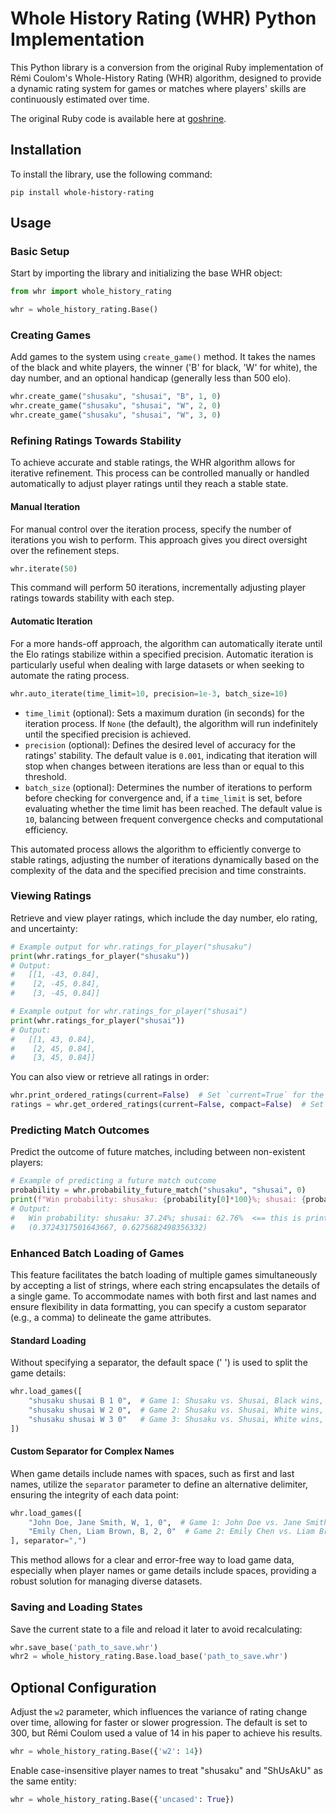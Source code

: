 
# Whole History Rating (WHR) Python Implementation

This Python library is a conversion from the original Ruby implementation of Rémi Coulom's Whole-History Rating (WHR) algorithm, designed to provide a dynamic rating system for games or matches where players' skills are continuously estimated over time.

The original Ruby code is available here at [goshrine](https://github.com/goshrine/whole_history_rating).

## Installation

To install the library, use the following command:

```shell
pip install whole-history-rating
```

## Usage

### Basic Setup

Start by importing the library and initializing the base WHR object:

```python
from whr import whole_history_rating

whr = whole_history_rating.Base()
```

### Creating Games

Add games to the system using `create_game()` method. It takes the names of the black and white players, the winner ('B' for black, 'W' for white), the day number, and an optional handicap (generally less than 500 elo).

```python
whr.create_game("shusaku", "shusai", "B", 1, 0)
whr.create_game("shusaku", "shusai", "W", 2, 0)
whr.create_game("shusaku", "shusai", "W", 3, 0)
```


### Refining Ratings Towards Stability

To achieve accurate and stable ratings, the WHR algorithm allows for iterative refinement. This process can be controlled manually or handled automatically to adjust player ratings until they reach a stable state.

#### Manual Iteration

For manual control over the iteration process, specify the number of iterations you wish to perform. This approach gives you direct oversight over the refinement steps.

```python
whr.iterate(50)
```

This command will perform 50 iterations, incrementally adjusting player ratings towards stability with each step.

#### Automatic Iteration

For a more hands-off approach, the algorithm can automatically iterate until the Elo ratings stabilize within a specified precision. Automatic iteration is particularly useful when dealing with large datasets or when seeking to automate the rating process.

```python
whr.auto_iterate(time_limit=10, precision=1e-3, batch_size=10)
```

- `time_limit` (optional): Sets a maximum duration (in seconds) for the iteration process. If `None` (the default), the algorithm will run indefinitely until the specified precision is achieved.
- `precision` (optional): Defines the desired level of accuracy for the ratings' stability. The default value is `0.001`, indicating that iteration will stop when changes between iterations are less than or equal to this threshold.
- `batch_size` (optional): Determines the number of iterations to perform before checking for convergence and, if a `time_limit` is set, before evaluating whether the time limit has been reached. The default value is `10`, balancing between frequent convergence checks and computational efficiency.

This automated process allows the algorithm to efficiently converge to stable ratings, adjusting the number of iterations dynamically based on the complexity of the data and the specified precision and time constraints.


### Viewing Ratings

Retrieve and view player ratings, which include the day number, elo rating, and uncertainty:

```python
# Example output for whr.ratings_for_player("shusaku")
print(whr.ratings_for_player("shusaku"))
# Output:
#   [[1, -43, 0.84], 
#    [2, -45, 0.84], 
#    [3, -45, 0.84]]

# Example output for whr.ratings_for_player("shusai")
print(whr.ratings_for_player("shusai"))
# Output:
#   [[1, 43, 0.84], 
#    [2, 45, 0.84], 
#    [3, 45, 0.84]]

```

You can also view or retrieve all ratings in order:

```python
whr.print_ordered_ratings(current=False)  # Set `current=True` for the latest rankings only.
ratings = whr.get_ordered_ratings(current=False, compact=False)  # Set `compact=True` for a condensed list.
```

### Predicting Match Outcomes

Predict the outcome of future matches, including between non-existent players:

```python
# Example of predicting a future match outcome
probability = whr.probability_future_match("shusaku", "shusai", 0)
print(f"Win probability: shusaku: {probability[0]*100}%; shusai: {probability[1]*100}%")
# Output:
#   Win probability: shusaku: 37.24%; shusai: 62.76%  <== this is printed
#   (0.3724317501643667, 0.6275682498356332)
```


### Enhanced Batch Loading of Games

This feature facilitates the batch loading of multiple games simultaneously by accepting a list of strings, where each string encapsulates the details of a single game. To accommodate names with both first and last names and ensure flexibility in data formatting, you can specify a custom separator (e.g., a comma) to delineate the game attributes.

#### Standard Loading

Without specifying a separator, the default space (' ') is used to split the game details:

```python
whr.load_games([
    "shusaku shusai B 1 0",  # Game 1: Shusaku vs. Shusai, Black wins, Day 1, no handicap.
    "shusaku shusai W 2 0",  # Game 2: Shusaku vs. Shusai, White wins, Day 2, no handicap.
    "shusaku shusai W 3 0"   # Game 3: Shusaku vs. Shusai, White wins, Day 3, no handicap.
])
```

#### Custom Separator for Complex Names

When game details include names with spaces, such as first and last names, utilize the `separator` parameter to define an alternative delimiter, ensuring the integrity of each data point:

```python
whr.load_games([
    "John Doe, Jane Smith, W, 1, 0",  # Game 1: John Doe vs. Jane Smith, White wins, Day 1, no handicap.
    "Emily Chen, Liam Brown, B, 2, 0"  # Game 2: Emily Chen vs. Liam Brown, Black wins, Day 2, no handicap.
], separator=",")
```

This method allows for a clear and error-free way to load game data, especially when player names or game details include spaces, providing a robust solution for managing diverse datasets.


### Saving and Loading States

Save the current state to a file and reload it later to avoid recalculating:

```python
whr.save_base('path_to_save.whr')
whr2 = whole_history_rating.Base.load_base('path_to_save.whr')
```

## Optional Configuration

Adjust the `w2` parameter, which influences the variance of rating change over time, allowing for faster or slower progression. The default is set to 300, but Rémi Coulom used a value of 14 in his paper to achieve his results.

```python
whr = whole_history_rating.Base({'w2': 14})
```

Enable case-insensitive player names to treat "shusaku" and "ShUsAkU" as the same entity:

```python
whr = whole_history_rating.Base({'uncased': True})
```
